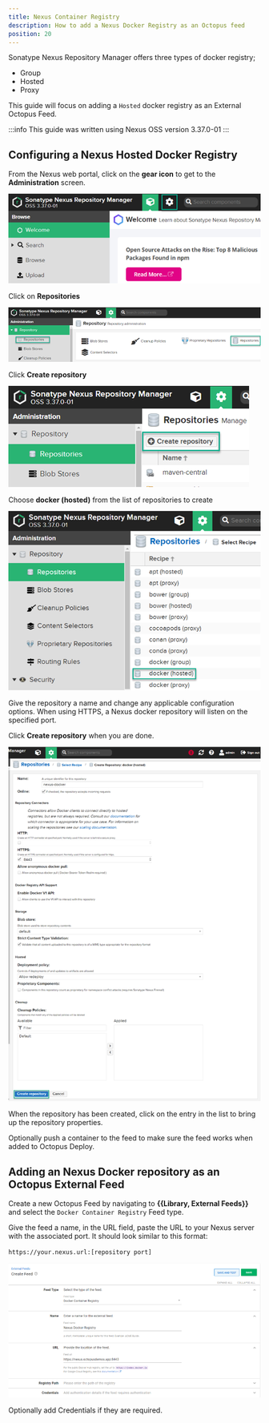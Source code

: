 ```yaml
---
title: Nexus Container Registry  
description: How to add a Nexus Docker Registry as an Octopus feed 
position: 20
---
```

Sonatype Nexus Repository Manager offers three types of docker registry;
- Group
- Hosted
- Proxy

This guide will focus on adding a `Hosted` docker registry as an External Octopus Feed.

:::info
This guide was written using Nexus OSS version 3.37.0-01
:::

## Configuring a Nexus Hosted Docker Registry

From the Nexus web portal, click on the **gear icon** to get to the **Administration** screen.

![Administration gear Icon](../images/nexus-nuget-administration.png)

Click on **Repositories**

![Repositories](../images/nexus-repositories.png)

Click **Create repository**

![Create repository](../images/nexus-create-repository.png)

Choose **docker (hosted)** from the list of repositories to create

![Docker hosted](images/nexus-create-docker-repository.png)

Give the repository a name and change any applicable configuration options.  When using HTTPS, a Nexus docker repository will listen on the specified port.

Click **Create repository** when you are done.

![Create Nexus docker repository](images/nexus-docker-repository.png)

When the repository has been created, click on the entry in the list to bring up the repository properties.

Optionally push a container to the feed to make sure the feed works when added to Octopus Deploy.

## Adding an Nexus Docker repository as an Octopus External Feed
Create a new Octopus Feed by navigating to **{{Library, External Feeds}}** and select the `Docker Container Registry` Feed type. 

Give the feed a name, in the URL field, paste the URL to your Nexus server with the associated port. It should look similar to this format:

`https://your.nexus.url:[repository port]`

![Nexus NuGet feed](images/nexus-docker-feed.png)

Optionally add Credentials if they are required. 